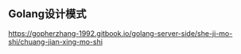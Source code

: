 ## Golang设计模式

https://gopherzhang-1992.gitbook.io/golang-server-side/she-ji-mo-shi/chuang-jian-xing-mo-shi

